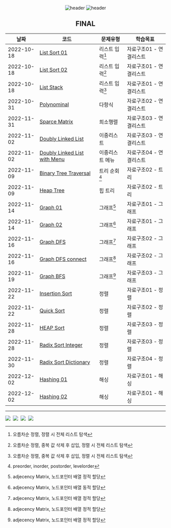 

<div align="center">
  
![header](https://capsule-render.vercel.app/api?type=waving&height=250&color=89a5ea&text=Data%20Structure&fontColor=ffffff)
![header](https://capsule-render.vercel.app/api?type=rect&height=50&color=ebf3f5&text=2022학년도2학기&fontColor=000000&fontSize=20)


FINAL
 ---
|날짜|코드|문제유형|학습목표|
|------|---|----|----|
|2022-10-18|[List Sort 01](https://github.com/swimmin99/Data_Structure/blob/main/04_List/List1.c)|리스트 입력[^1]|자료구조01 - 연결리스트|
|2022-10-18|[List Sort 02](https://github.com/swimmin99/Data_Structure/blob/main/04_List/List2.c)|리스트 입력[^2]|자료구조01 - 연결리스트|
|2022-10-18|[List Stack](https://github.com/swimmin99/Data_Structure/blob/main/04_List/listStack.c)|리스트 입력[^2]|자료구조01 - 연결리스트|
|2022-10-31|[Polynominal](https://github.com/swimmin99/Data_Structure/blob/main/04_List/Polynominal.c)|다항식|자료구조02 - 연결리스트|
|2022-11-31|[Sparce Matrix](https://github.com/swimmin99/Data_Structure/blob/main/04_List/SparceMatrix.c)|희소행렬|자료구조03 - 연결리스트|
|2022-11-02|[Doubly Linked List](https://github.com/swimmin99/Data_Structure/blob/main/04_List/List3.c)|이중리스트|자료구조03 - 연결리스트|
|2022-11-02|[Doubly Linked List with Menu](https://github.com/swimmin99/Data_Structure/blob/main/04_List/List4.c)|이중리스트 메뉴|자료구조04 - 연결리스트|
|2022-11-09|[Binary Tree Traversal]( https://github.com/swimmin99/Data_Structure/blob/main/05_Tree/traversal.c)|트리 순회[^5]|자료구조02 - 트리|
|2022-11-09|[Heap Tree]( https://github.com/swimmin99/Data_Structure/blob/main/05_Tree/heaptree.c)|힙 트리|자료구조02 - 트리|
|2022-11-14|[Graph 01](https://github.com/swimmin99/Data_Structure/blob/main/06_Graph/graph1-S.c)|그래프[^3]|자료구조01 - 그래프|
|2022-11-14|[Graph 02](https://github.com/swimmin99/Data_Structure/blob/main/06_Graph/graph1-D.c)|그래프[^4]|자료구조01 - 그래프|
|2022-11-16|[Graph DFS]( https://github.com/swimmin99/Data_Structure/blob/main/06_Graph/graph2.c)|그래프[^3]|자료구조02 - 그래프|
|2022-11-16|[Graph DFS connect]( https://github.com/swimmin99/Data_Structure/blob/main/06_Graph/graph2-2.c)|그래프[^3]|자료구조02 - 그래프|
|2022-11-19|[Graph BFS](https://github.com/swimmin99/Data_Structure/commit/7101e6b724c59d1d6d5cf936e9429e06342c9585)|그래프[^3]|자료구조03 - 그래프|
|2022-11-22|[Insertion Sort](https://github.com/swimmin99/Data_Structure/blob/main/07_Sort/InsertionSort.c)|정렬|자료구조01 - 정렬|
|2022-11-22|[Quick Sort](https://github.com/swimmin99/Data_Structure/blob/main/07_Sort/quick.c)|정렬|자료구조02 - 정렬|
|2022-11-28|[HEAP Sort](https://github.com/swimmin99/Data_Structure/blob/main/07_Sort/heapsort.c)|정렬|자료구조03 - 정렬|
|2022-11-28|[Radix Sort Integer](https://github.com/swimmin99/Data_Structure/blob/main/07_Sort/radix1.c)|정렬|자료구조03 - 정렬|
|2022-11-30|[Radix Sort Dictionary](https://github.com/swimmin99/Data_Structure/blob/main/07_Sort/radix2.c)|정렬|자료구조04 - 정렬|
|2022-12-02|[Hashing 01](https://github.com/swimmin99/Data_Structure/blob/main/08_Hashing/hash1.c)|해싱|자료구조01 - 해싱|
|2022-12-02|[Hashing 02](https://github.com/swimmin99/Data_Structure/blob/main/08_Hashing/hash2.c)|해싱|자료구조01 - 해싱|

</div>


[^1]: 오름차순 정렬, 정렬 시 전체 리스트 탐색
[^2]: 오름차순 정렬, 중복 값 삭제 후 삽입, 정렬 시 전체 리스트 탐색
[^3]: adjecency Matrix, 노드포인터 배열 정적 할당
[^4]: adjecency Matrix, 노드포인터 배열 동적 할당
[^5]: preorder, inorder, postorder, levelorder

---
<p align = "left">
<img src="https://img.shields.io/badge/Visual-Studio-5C2D91?style=flat-square&logo=Visual-Studio&logoColor=white"/></a>&nbsp
<img src="https://img.shields.io/badge/C-A8B9CC?style=flat-square&logo=C%2B%2B&logoColor=white"/></a>&nbsp
<img src="https://img.shields.io/badge/Markdown-000000?style=flat-square&logo=Markdown&logoColor=white"/></a>&nbsp
<img src="https://img.shields.io/badge/HTML5-E34F26?style=flat-square&logo=HTML5&logoColor=white"/></a>&nbsp<br>
</p>
